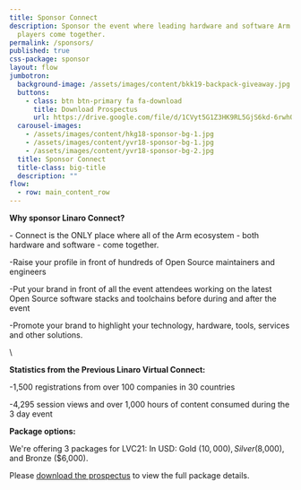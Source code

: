 ```yaml
---
title: Sponsor Connect
description: Sponsor the event where leading hardware and software Arm ecosystem
  players come together.
permalink: /sponsors/
published: true
css-package: sponsor
layout: flow
jumbotron:
  background-image: /assets/images/content/bkk19-backpack-giveaway.jpg
  buttons:
    - class: btn btn-primary fa fa-download
      title: Download Prospectus
      url: https://drive.google.com/file/d/1CVyt5G1Z3HK9RL5GjS6kd-6rwhQ5yzbc/view?usp=sharing
  carousel-images:
    - /assets/images/content/hkg18-sponsor-bg-1.jpg
    - /assets/images/content/yvr18-sponsor-bg-1.jpg
    - /assets/images/content/yvr18-sponsor-bg-2.jpg
  title: Sponsor Connect
  title-class: big-title
  description: ""
flow:
  - row: main_content_row
---
```

**Why sponsor Linaro Connect?**

\- Connect is the ONLY place where all of the Arm ecosystem - both hardware and software - come together.

\-Raise your profile in front of hundreds of Open Source maintainers and engineers

\-Put your brand in front of all the event attendees working on the latest Open Source software stacks and toolchains before during and after the event

\-Promote your brand to highlight your technology, hardware, tools, services and other solutions.            

\    

**Statistics from the Previous Linaro Virtual Connect:**  

\-1,500 registrations from over 100 companies in 30 countries

\-4,295 session views and over 1,000 hours of content consumed during the 3 day event



**Package options:** 

We're offering 3 packages for LVC21: In USD: Gold ($10,000), Silver ($8,000), and Bronze ($6,000). 

Please [download the prospectus](https://drive.google.com/drive/u/1/folders/1WoNuyYrbaNMTp5qF4hGSYvhxSf3dwsUx) to view the full package details.